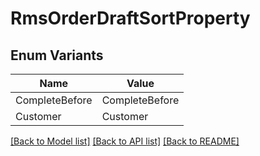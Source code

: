 # RmsOrderDraftSortProperty

## Enum Variants

| Name | Value |
|---- | -----|
| CompleteBefore | CompleteBefore |
| Customer | Customer |


[[Back to Model list]](../README.md#documentation-for-models) [[Back to API list]](../README.md#documentation-for-api-endpoints) [[Back to README]](../README.md)


